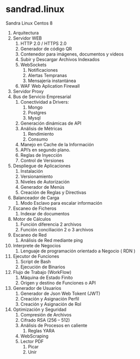 # sandrad.linux
Sandra Linux Centos 8

1. Arquitectura
2. Servidor WEB
	1. HTTP 2.0 / HTTPS 2.0
	2. Generador de código QR
	3. Contenedor para imágenes, documentos y videos
	4. Subir y Descargar Archivos Indexados
	5. WebSockets
		1. Notificaciones 
		2. Alertas Tempranas
		3. Mensajería instantánea
	6. WAF Web Aplication Firewall
3. Servidor Proxy
4. Bus de Servicio Empresarial 
	1. Conectividad a Drivers: 
		1. Mongo
		2. Postgres 
		3. Mysql
	2. Generación dinámicas de API
	3. Análisis de Métricas
		1. Rendimiento
		2. Consumo
	4. Manejo en Cache de la Información
	5. API’s en segundo plano.
	6. Reglas de Inyección 
	7. Control de Versiones
5. Despliegue de Aplicaciones
	1. Instalación
	2. Versionamiento
	3. Niveles de Autorización
	4. Generador de Menús
	5. Creación de Reglas y Directivas
6. Balanceador de Carga
	1. Modo Esclavo para escalar información
7. Escaneo de Ficheros
	1. Indexar de documentos
8. Motor de Cálculos
	1. Función diferencia 2 archivos
	2. Función conciliación 2 o 3 archivos
9. Escaneo de Red
	1. Análisis de Red mediante ping
10. Interprete de Negocios
	1. Lenguaje de programación orientado a Negocio ( RDN )
11. Ejecutor de Funciones 
	1. Script de Bash
	2. Ejecución de Binarios
12. Flujo de Trabajo (WorkFlow)
	1. Máquina de Estado Finito
	2. Origen y destino de Funciones o API
13. Generador de Usuarios
	1. Generador de Json Web Tokent (JWT)
	2. Creación y Asignación Perfil
	3. Creación y Asignación de Rol
14. Optimización y Seguridad
	1. Compresión de Archivos
	2. Cifrado RSA (256 – 512)
	3. Análisis de Procesos en caliente
		1. Reglas YARA
	4. WebScraping
	5. Lector PDF
		1. Picar 
		2. Unir
